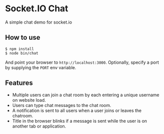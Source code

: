 
# Socket.IO Chat

A simple chat demo for socket.io

## How to use

```
$ npm install
$ node bin/chat
```

And point your browser to `http://localhost:3000`. Optionally, specify
a port by supplying the `PORT` env variable.

## Features

- Multiple users can join a chat room by each entering a unique username
on website load.
- Users can type chat messages to the chat room.
- A notification is sent to all users when a user joins or leaves
the chatroom.
- Title in the browser blinks if a message is sent while the user is on another tab or application.
